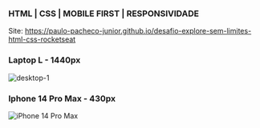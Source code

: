 ### HTML | CSS | MOBILE FIRST | RESPONSIVIDADE

Site: https://paulo-pacheco-junior.github.io/desafio-explore-sem-limites-html-css-rocketseat

### Laptop L - 1440px
![desktop-1](https://github.com/Paulo-Pacheco-Junior/desafio-explore-sem-limites-html-css-rocketseat/assets/78752003/31b74d4f-2cd8-45f0-a352-9257a44e1729)

### Iphone 14 Pro Max - 430px
![iPhone 14 Pro Max](https://github.com/Paulo-Pacheco-Junior/desafio-explore-sem-limites-html-css-rocketseat/assets/78752003/9558c1cd-def1-44cb-8be5-6c6faf4a29ef)
